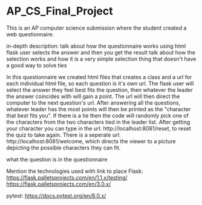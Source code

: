 # AP_CS_Final_Project
This is an AP computer science submission where the student created a web questionnaire.

in-depth description: talk about how the questionnaire works using html flask user selects the answer and then you get the result talk about how the selection works and how it is a very simple selection thing that doesn't have a good way to solve ties

In this questionnaire we created html files that creates a class and a url for each individual html file, so each question is it's own url. The flask user will select the answer they feel best fits the question, then whatever the leader the answer coincides with will gain a point. The url will then direct the computer to the next question's url. After answering all the questions, whatever leader has the most points will then be printed as the "character that best fits you". If there is a tie then the code will randomly pick one of the characters from the two characters tied in the leader list. After getting your character you can type in the url: http://localhost:8081/reset, to reset the quiz to take again. There is a seperate url: http://localhost:8081/welcome, which directs  the viewer to a picture depicting the possible characters they can fit. 

 what the question is in the questionnaire

Mention the technologies used with link to place
Flask:
https://flask.palletsprojects.com/en/1.1.x/testing/
https://flask.palletsprojects.com/en/3.0.x/

pytest:
https://docs.pytest.org/en/8.0.x/